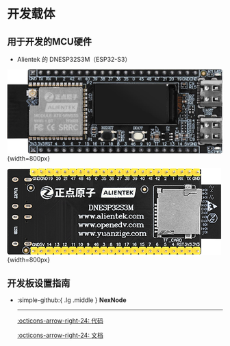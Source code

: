 # 开发载体

## 用于开发的MCU硬件

- Alientek 的 DNESP32S3M（ESP32-S3）

![DNESP32S3M](DNESP32S3M.png){width=800px}

![DNESP32S3M-BACK](DNESP32S3M-BACK.png){width=800px}

<!-- - Alientek 的 DNESP32S3（ESP32-S3）

![DNESP32S3](DNESP32S3.png){width=70%}

![DNESP32S3-BACK](DNESP32S3-BACK.png){width=70%} -->


<!-- - FANKE 的 FK743M2-IIT6（STM32H743）

![FK743M2-IIT6](FK743M2-IIT6.png){width=80%}

![FK743M2-IIT6-BACK](FK743M2-IIT6-BACK.png){width=70%} -->

## 开发板设置指南

<div class="grid cards" markdown>

-   :simple-github:{ .lg .middle } __NexNode__

    ---

    [:octicons-arrow-right-24: <a href="https://github.com/Shuaiwen-Cui/NexNode.git" target="_blank"> 代码 </a>](#)

    [:octicons-arrow-right-24: <a href="https://shuaiwen-cui.github.io/NexNode/" target="_blank"> 文档 </a>](#)


</div>